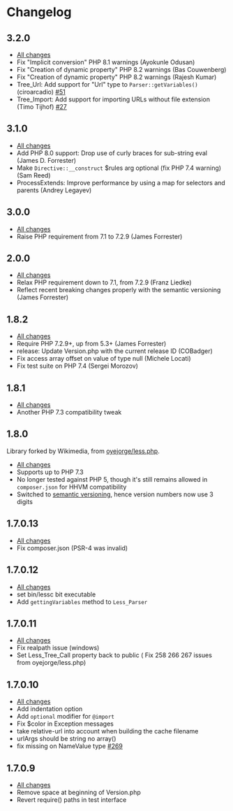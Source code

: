 # Changelog

## 3.2.0

* [All changes](https://github.com/wikimedia/less.php/compare/v3.1.0...v3.2.0)
* Fix "Implicit conversion" PHP 8.1 warnings (Ayokunle Odusan)
* Fix "Creation of dynamic property" PHP 8.2 warnings (Bas Couwenberg)
* Fix "Creation of dynamic property" PHP 8.2 warnings (Rajesh Kumar)
* Tree_Url: Add support for "Url" type to `Parser::getVariables()` (ciroarcadio) [#51](https://github.com/wikimedia/less.php/pull/51)
* Tree_Import: Add support for importing URLs without file extension (Timo Tijhof) [#27](https://github.com/wikimedia/less.php/issues/27)

## 3.1.0

* [All changes](https://github.com/wikimedia/less.php/compare/v3.0.0...v3.1.0)
* Add PHP 8.0 support: Drop use of curly braces for sub-string eval (James D. Forrester)
* Make `Directive::__construct` $rules arg optional (fix PHP 7.4 warning) (Sam Reed)
* ProcessExtends: Improve performance by using a map for selectors and parents (Andrey Legayev)

## 3.0.0

* [All changes](https://github.com/wikimedia/less.php/compare/v2.0.0...v3.0.0)
* Raise PHP requirement from 7.1 to 7.2.9 (James Forrester)

## 2.0.0

* [All changes](https://github.com/wikimedia/less.php/compare/v1.8.2...v2.0.0)
* Relax PHP requirement down to 7.1, from 7.2.9 (Franz Liedke)
* Reflect recent breaking changes properly with the semantic versioning (James Forrester)

## 1.8.2

* [All changes](https://github.com/wikimedia/less.php/compare/v1.8.1...v1.8.2)
* Require PHP 7.2.9+, up from 5.3+ (James Forrester)
* release: Update Version.php with the current release ID (COBadger)
* Fix access array offset on value of type null (Michele Locati)
* Fix test suite on PHP 7.4 (Sergei Morozov)

## 1.8.1

* [All changes](https://github.com/wikimedia/less.php/compare/v1.8.0...v1.8.1)
* Another PHP 7.3 compatibility tweak

## 1.8.0

Library forked by Wikimedia, from [oyejorge/less.php](https://github.com/oyejorge/less.php).

* [All changes](https://github.com/wikimedia/less.php/compare/v1.7.0.13...v1.8.0)
* Supports up to PHP 7.3
* No longer tested against PHP 5, though it's still remains allowed in `composer.json` for HHVM compatibility
* Switched to [semantic versioning](https://semver.org/), hence version numbers now use 3 digits

## 1.7.0.13

* [All changes](https://github.com/wikimedia/less.php/compare/v1.7.0.12...v1.7.0.13)
* Fix composer.json (PSR-4 was invalid)

## 1.7.0.12

* [All changes](https://github.com/wikimedia/less.php/compare/v1.7.0.11...v1.7.0.12)
* set bin/lessc bit executable
* Add `gettingVariables` method to `Less_Parser`

## 1.7.0.11

* [All changes](https://github.com/wikimedia/less.php/compare/v1.7.0.10...v1.7.0.11)
* Fix realpath issue (windows)
* Set Less_Tree_Call property back to public ( Fix 258 266 267 issues from oyejorge/less.php)

## 1.7.0.10

* [All changes](https://github.com/wikimedia/less.php/compare/v1.7.0.9...v1.7.10)
* Add indentation option
* Add `optional` modifier for `@import`
* Fix $color in Exception messages
* take relative-url into account when building the cache filename
* urlArgs should be string no array()
* fix missing on NameValue type [#269](https://github.com/oyejorge/less.php/issues/269)

## 1.7.0.9

* [All changes](https://github.com/wikimedia/less.php/compare/v1.7.0.8...v1.7.0.9)
* Remove space at beginning of Version.php
* Revert require() paths in test interface
